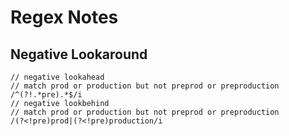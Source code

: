 # Regex Notes

## Negative Lookaround
```
// negative lookahead
// match prod or production but not preprod or preproduction
/^(?!.*pre).*$/i
// negative lookbehind
// match prod or production but not preprod or preproduction
/(?<!pre)prod|(?<!pre)production/i
```
